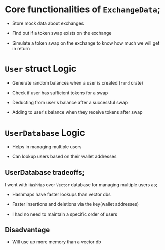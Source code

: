 # Core functionalities of `ExchangeData`;

* Store mock data about exchanges

* Find out if a token swap exists on the exchange

* Simulate a token swap on the exchange to know how much we will get in return


# `User` struct Logic

* Generate random balances when a user is created (`rand` crate)

* Check if user has sufficient tokens for a swap

* Deducting from user's balance after a successful swap

* Adding to user's balance when they receive tokens after swap


# `UserDatabase` Logic

* Helps in managing multiple users

* Can lookup users based on their wallet addresses

## UserDatabase tradeoffs;

I went with `HashMap` over `Vector` database for managing multiple users as;

* Hashmaps have faster lookups than vector dbs

* Faster insertions and deletions via the key(wallet addresses)

* I had no need to maintain a specific order of users

## Disadvantage

* Will use up more memory than a vector db



